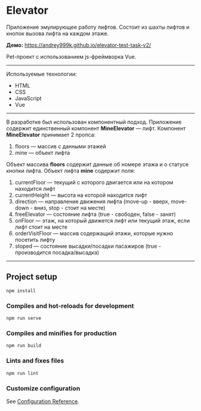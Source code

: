 # Elevator

Приложение эмулирующее работу лифтов.
Состоит из шахты лифтов и кнопок вызова лифта на каждом этаже.

**Демо:** <https://andrey999k.github.io/elevator-test-task-v2/>

Pet-проект с использованием js-фреймворка Vue.

***

Используемые технологии:<br>
* HTML<br>
* CSS<br>
* JavaScript<br>
* Vue<br>

***

В разработке был использован компонентный подход.
Приложение содержит единственный компонент **MineElevator** — лифт.
Компонент **MineElevator** принимает 2 пропса:
1) floors — массив с данными этажей
2) mine — объект лифта

Объект массива **floors** содержит данные об номере этажа и о статусе кнопки лифта.
Объект лифта **mine** содержит поля:
1) currentFloor — текущий с которого двигается или на котором находится лифт
2) currentHeight — высота на которой находится лифт
3) direction — направление движения лифта (move-up - вверх, move-down - вниз, stop - стоит на месте)
4) freeElevator — состояние лифта (true - свободен, false - занят)
5) onFloor — этаж, на который движется лифт или текущий этаж, если лифт стоит на месте
6) orderVisitFloor — массив содержащий этажи, которые нужно посетить лифту
7) stoped — состояние высадки/посадки пасажиров (true - производится посадка/высадка)

***

## Project setup
```
npm install
```

### Compiles and hot-reloads for development
```
npm run serve
```

### Compiles and minifies for production
```
npm run build
```

### Lints and fixes files
```
npm run lint
```

### Customize configuration
See [Configuration Reference](https://cli.vuejs.org/config/).
